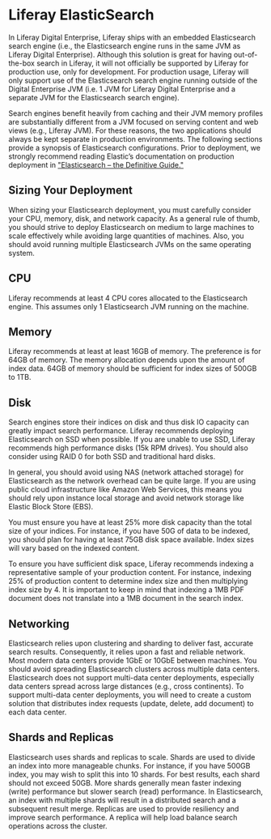 # Liferay ElasticSearch [](id=liferay-elasticsearch)
In Liferay Digital Enterprise, Liferay ships with an embedded Elasticsearch search engine (i.e., the Elasticsearch engine runs in the same JVM as Liferay Digital Enterprise). Although this solution is great for having out-of-the-box search in Liferay, it will not officially be supported by Liferay for production use, only for development. For production usage, Liferay will only support use of the Elasticsearch search engine running outside of the Digital Enterprise JVM (i.e. 1 JVM for Liferay Digital Enterprise and a separate JVM for the Elasticsearch search engine).

Search engines benefit heavily from caching and their JVM memory profiles are substantially different from a JVM focused on serving content and web views (e.g., Liferay JVM). For these reasons, the two applications should always be kept separate in production environments. 
The following sections provide a synopsis of Elasticsearch configurations. Prior to deployment,
we strongly recommend reading Elastic’s documentation on production deployment in ["Elasticsearch – the Definitive Guide."](https://www.elastic.co/guide/en/elasticsearch/guide/current/index.html)

## Sizing Your Deployment [](id=sizing-your-deployment)
When sizing your Elasticsearch deployment, you must carefully consider your CPU, memory, disk, and network capacity. As a general rule of thumb, you should strive to deploy Elasticsearch on medium to large machines  to scale effectively while avoiding large quantities of machines.
Also, you should avoid running multiple Elasticsearch JVMs on the same operating system.

## CPU [](id=cpu)
Liferay recommends at least 4 CPU cores allocated to the Elasticsearch engine. This assumes only 1 Elasticsearch JVM running on the machine.

## Memory [](id=memory)
Liferay recommends at least at least 16GB of memory. The preference is for 64GB of memory. The memory allocation depends upon the amount of index data. 64GB of memory should be sufficient for index sizes of 500GB to 1TB.

## Disk [](id=disk)
Search engines store their indices on disk and thus disk IO capacity can greatly impact search performance. Liferay recommends deploying Elasticsearch on SSD when possible. If you are unable to use SSD, Liferay recommends high performance disks (15k RPM drives). You should also consider using RAID 0 for both SSD and traditional hard disks.

In general, you should avoid using NAS (network attached storage) for Elasticsearch as the network overhead can be quite large. If you are using public cloud infrastructure like Amazon Web Services, this means you should rely upon instance local storage and avoid network storage like Elastic
Block Store (EBS). 

You must ensure you have at least 25% more disk capacity than the total size of your indices. For instance, if you have 50G of data to be indexed, you should plan for having at least 75GB disk space available. Index sizes will vary based on the indexed content.

To ensure you have sufficient disk space, Liferay recommends indexing a representative sample of your production content. For instance, indexing 25% of production content to determine index size and then multiplying index size by 4. It is important to keep in mind that indexing a 1MB PDF document does not translate into a 1MB document in the search index.

## Networking [](id=networking)
Elasticsearch relies upon clustering and sharding to deliver fast, accurate search results. Consequently, it relies upon a fast and reliable network. Most modern data centers provide 1GbE or 10GbE between machines. You should avoid spreading Elasticsearch clusters across multiple data centers. Elasticsearch does not support multi-data center deployments, especially data centers spread across large distances (e.g., cross continents). To support multi-data center deployments, you will need to create a custom solution that distributes index requests (update, delete, add document) to each data center.

## Shards and Replicas [](id=shards-and-replicas)
Elasticsearch uses shards and replicas to scale.
Shards are used to divide an index into more manageable chunks. For instance, if you have 500GB index, you may wish to split this into 10 shards. For best results, each shard should not exceed 50GB. More shards generally mean faster indexing (write) performance but slower search (read) performance. In Elasticsearch, an index with multiple shards will result in a distributed search and a subsequent result merge.
Replicas are used to provide resiliency and improve search performance. A replica will help load balance search operations across the cluster.
